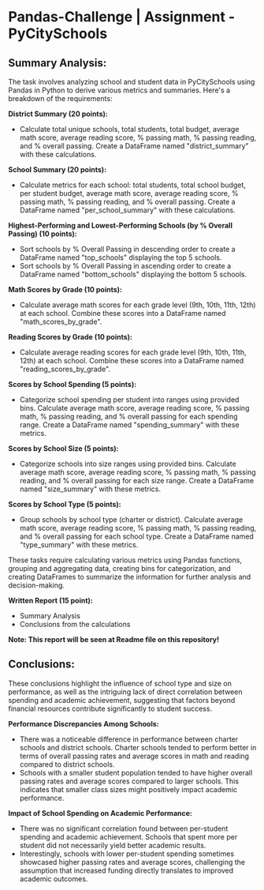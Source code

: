 # Pandas-Challenge | Assignment - PyCitySchools

## Summary Analysis:
The task involves analyzing school and student data in PyCitySchools using Pandas in Python to derive various metrics and summaries. Here's a breakdown of the requirements:

**District Summary (20 points):**
- Calculate total unique schools, total students, total budget, average math score, average reading score, % passing math, % passing reading, and % overall passing. Create a DataFrame named "district_summary" with these calculations.

**School Summary (20 points):**
- Calculate metrics for each school: total students, total school budget, per student budget, average math score, average reading score, % passing math, % passing reading, and % overall passing. Create a DataFrame named "per_school_summary" with these calculations.

**Highest-Performing and Lowest-Performing Schools (by % Overall Passing) (10 points):**
- Sort schools by % Overall Passing in descending order to create a DataFrame named "top_schools" displaying the top 5 schools.
- Sort schools by % Overall Passing in ascending order to create a DataFrame named "bottom_schools" displaying the bottom 5 schools.

**Math Scores by Grade (10 points):**
- Calculate average math scores for each grade level (9th, 10th, 11th, 12th) at each school. Combine these scores into a DataFrame named "math_scores_by_grade".

**Reading Scores by Grade (10 points):**
- Calculate average reading scores for each grade level (9th, 10th, 11th, 12th) at each school. Combine these scores into a DataFrame named "reading_scores_by_grade".

**Scores by School Spending (5 points):**
- Categorize school spending per student into ranges using provided bins. Calculate average math score, average reading score, % passing math, % passing reading, and % overall passing for each spending range. Create a DataFrame named "spending_summary" with these metrics.

**Scores by School Size (5 points):**
- Categorize schools into size ranges using provided bins. Calculate average math score, average reading score, % passing math, % passing reading, and % overall passing for each size range. Create a DataFrame named "size_summary" with these metrics.

**Scores by School Type (5 points):**
- Group schools by school type (charter or district). Calculate average math score, average reading score, % passing math, % passing reading, and % overall passing for each school type. Create a DataFrame named "type_summary" with these metrics.

These tasks require calculating various metrics using Pandas functions, grouping and aggregating data, creating bins for categorization, and creating DataFrames to summarize the information for further analysis and decision-making.

**Written Report (15 point):**
- Summary Analysis
- Conclusions from the calculations

**Note: This report will be seen at Readme file on this repository!**
  
## Conclusions:
These conclusions highlight the influence of school type and size on performance, as well as the intriguing lack of direct correlation between spending and academic achievement, suggesting that factors beyond financial resources contribute significantly to student success.

**Performance Discrepancies Among Schools:**
- There was a noticeable difference in performance between charter schools and district schools. Charter schools tended to perform better in terms of overall passing rates and average scores in math and reading compared to district schools.
- Schools with a smaller student population tended to have higher overall passing rates and average scores compared to larger schools. This indicates that smaller class sizes might positively impact academic performance.

**Impact of School Spending on Academic Performance:**
- There was no significant correlation found between per-student spending and academic achievement. Schools that spent more per student did not necessarily yield better academic results.
- Interestingly, schools with lower per-student spending sometimes showcased higher passing rates and average scores, challenging the assumption that increased funding directly translates to improved academic outcomes.
